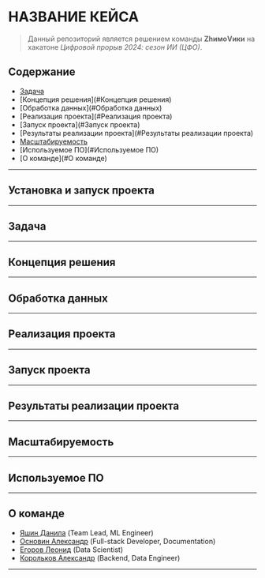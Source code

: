 # НАЗВАНИЕ КЕЙСА
> Данный репозиторий является решением команды **ZhимоVики** на хакатоне *Цифровой прорыв 2024: сезон ИИ (ЦФО)*.

## Содержание

- [Задача](#Задача)
- [Концепция решения](#Концепция решения)
- [Обработка данных](#Обработка данных)
- [Реализация проекта](#Реализация проекта)
- [Запуск проекта](#Запуск проекта)
- [Результаты реализации проекта](#Результаты реализации проекта)
- [Масштабируемость](#Масштабируемость)
- [Используемое ПО](#Используемое ПО)
- [О команде](#О команде)

---

## Установка и запуск проекта

---

## Задача

---

## Концепция решения

---

## Обработка данных

---

## Реализация проекта

---

## Запуск проекта

---

## Результаты реализации проекта

---

## Масштабируемость

---

## Используемое ПО

---

## О команде
- [Яшин Данила](https://github.com/zibestr) (Team Lead, ML Engineer)
- [Основин Александр](https://github.com/PyAlexOs) (Full-stack Developer, Documentation)
- [Егоров Леонид](https://github.com/Grander78498) (Data Scientist)
- [Корольков Александр](https://github.com/adkorolkov) (Backend, Data Engineer)

---